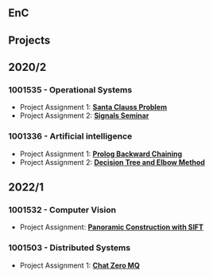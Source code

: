 ## EnC

## Projects




## 2020/2
### 1001535 - Operational Systems 
* Project Assignment 1: [**Santa Clauss Problem**](https://github.com/souzaitor/EnC/tree/main/2020-2/Sistemas%20Operacionais/Santa%20Clauss%20Problem)
* Project Assignment 2: [**Signals Seminar**](https://github.com/souzaitor/EnC/tree/main/2020-2/Sistemas%20Operacionais/Signals)

### 1001336 - Artificial intelligence
* Project Assignment 1: [**Prolog Backward Chaining**](https://github.com/souzaitor/EnC/tree/main/2020-2/Intelig%C3%AAncia%20Artifical/Prolog%20Backward%20Chaining)
* Project Assignment 2: [**Decision Tree and Elbow Method**](https://github.com/souzaitor/EnC/tree/main/2020-2/Intelig%C3%AAncia%20Artifical/Decision%20Tree%20and%20Elbow%20Method)

## 2022/1
### 1001532 - Computer Vision 
* Project Assignment: [**Panoramic Construction with SIFT**](https://github.com/souzaitor/EnC/tree/main/2021-1/Computer%20Vision/Panorama)


### 1001503 - Distributed Systems 
* Project Assignment 1: [**Chat Zero MQ**](https://github.com/souzaitor/EnC/tree/main/2021-1/Distributed%20Systems#-chat-zero-mq-)
